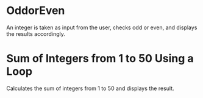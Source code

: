 # OddorEven
An integer is taken as input from the user, checks odd or even, and displays the results accordingly.

# Sum of Integers from 1 to 50 Using a Loop
Calculates the sum of integers from 1 to 50 and displays the result.
